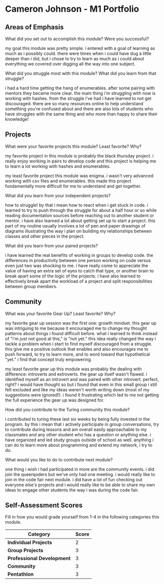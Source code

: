 # Cameron Johnson - M1 Portfolio

## Areas of Emphasis

What did you set out to accomplish this module? Were you successful?

my goal this module was pretty simple. i entered with a goal of learning as much as i possibly could.
there were times when i could have dug a little deeper than i did, but i chose to
try to learn as much as i could about everything we covered over digging all the
way into one subject.

What did you struggle most with this module? What did you learn from that struggle?

i had a hard time getting the hang of enumerables. after some pairing with mentors
they became more clear. the main thing i'm struggling with now is working with hashes.
from the struggle i've had i have learned to not get discouraged. there are so
many resources online to help understand something you're confused about and
there are also lots of students who have struggles with the same thing and who
more than happy to share their knowledge!

## Projects

What were your favorite projects this module? Least favorite? Why?

my favorite project in this module is probably the black thursday project.
i really enjoy working in pairs to develop code and this project is helping
me to learn a lot working with hashes and enumerables.

my least favorite project this module was enigma. i wasn't very advanced working
with csv files and enumerables. this made this project fundamentally more
difficult for me to understand and get together.

What did you learn from your independent projects?

how to struggle! by that i mean how to react when i get stuck in code. i learned
to try to push through the struggle for about a half hour or so while reading
documentation sources before reaching out to another student or mentor. i have
also learned a lot about getting set up to start a project. this part of my routine
usually involves a lot of pen and paper drawings of diagrams illustrating the
way i plan on building my relationships between classes and other pieces in the
project.

What did you learn from your paired projects?

i have learned the real benefits of working in groups to develop code. the
differences in productivity between one person working on code versus even just
two was shocking to me. i have really come to appreciate the value of having
an extra set of eyes to catch that type, or another brain to break apart some
of the logic of the projects. i have also learned to effectively break apart
the workload of a project and split responsibilities between group members.

## Community

What was your favorite Gear Up? Least favorite? Why?

my favorite gear up session was the first one: growth mindset. this gear up was
intriguing to me because it encouraged me to change my thought patterns about
things i found difficult before. what i learned to think instead of "i'm just not
good at this," is "not yet." this idea really changed the way i tackle a problem
when i start to find myself discouraged from a struggle. this give me a positive
outlook that enables and also encourages me to push forward, to try to learn more,
and to word toward that hypothetical "yet." i find that concept truly empowering.

my least favorite gear up this module was probably the dealing with difference:
introverts and extroverts. the gear up itself wasn't flawed. i identified myself
as an introvert and was paired with other introvert. perfect, right? i would
have thought so but i found that even in this small group i still felt excluded
and like my ideas weren't worth writing down (most of my suggestions were ignored!).
i found it frustrating which led to me not getting the full experience the gear
up was designed for.

How did you contribute to the Turing community this module?

i contributed to turing these last six weeks by being fully invested in the program.
by this i mean that i actively participate in group conversations, try to
contribute during lessons and am overall easily approachable to my classmates
and any other student who has a question or anything else. i have organized and
led study groups outside of school as well. anything i can do to learn more about
programming and extend my network, i try to do.

What would you like to do to contribute next module?

one thing i wish i had participated in more are the community events. i did join
the queerqoders but we've only had one meeting. i would really like to join in
the code fair next module. i did have a lot of fun checking out everyone else's
projects and i would really like to be able to share my own ideas to engage
other students the way i was during the code fair.

## Self-Assessment Scores

Fill in how you would grade yourself from 1-4 in the following categories this module.

| Category                     | Score |
| -----------------------------| ----- |
| **Individual Projects**      |   2   |
| **Group Projects**           |   3   |
| **Professional Development** |   3   |
| **Community**                |   3   |
| **Pentathlon**               |   3   |
